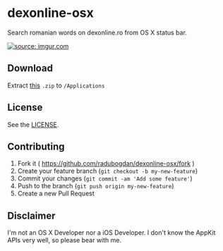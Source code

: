 dexonline-osx
=======

Search romanian words on dexonline.ro from OS X status bar.

<a href="http://imgur.com/dAkfjO8"><img src="http://i.imgur.com/dAkfjO8.png" title="source: imgur.com" /></a>

## Download
Extract [this](http://dotix.me/apps/dexonline-osx.zip) `.zip` to `/Applications`

## License
See the [LICENSE](https://github.com/radubogdan/passgen/blob/master/LICENSE).

## Contributing

1. Fork it ( https://github.com/radubogdan/dexonline-osx/fork )
2. Create your feature branch (`git checkout -b my-new-feature`)
3. Commit your changes (`git commit -am 'Add some feature'`)
4. Push to the branch (`git push origin my-new-feature`)
5. Create a new Pull Request

## Disclaimer
I'm not an OS X Developer nor a iOS Developer. I don't know the AppKit APIs very well, so please bear with me.
